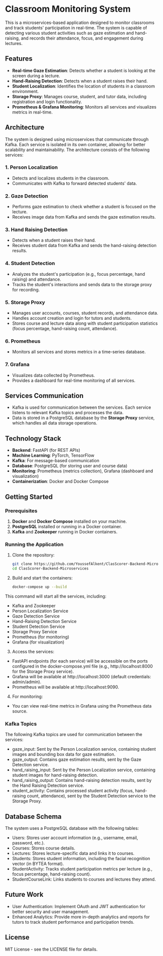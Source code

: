 # Classroom Monitoring System

This is a microservices-based application designed to monitor classrooms and track students' participation in real-time. The system is capable of detecting various student activities such as gaze estimation and hand-raising, and records their attendance, focus, and engagement during lectures.

## Features

- **Real-time Gaze Estimation**: Detects whether a student is looking at the screen during a lecture.
- **Hand-Raising Detection**: Detects when a student raises their hand.
- **Student Localization**: Identifies the location of students in a classroom environment.
- **Storage Proxy**: Manages course, student, and tutor data, including registration and login functionality.
- **Prometheus & Grafana Monitoring**: Monitors all services and visualizes metrics in real-time.

## Architecture

The system is designed using microservices that communicate through Kafka. Each service is isolated in its own container, allowing for better scalability and maintainability. The architecture consists of the following services:

### 1. **Person Localization**
- Detects and localizes students in the classroom.
- Communicates with Kafka to forward detected students' data.

### 2. **Gaze Detection**
- Performs gaze estimation to check whether a student is focused on the lecture.
- Receives image data from Kafka and sends the gaze estimation results.

### 3. **Hand Raising Detection**
- Detects when a student raises their hand.
- Receives student data from Kafka and sends the hand-raising detection results.

### 4. **Student Detection**
- Analyzes the student's participation (e.g., focus percentage, hand raising) and attendance.
- Tracks the student's interactions and sends data to the storage proxy for recording.

### 5. **Storage Proxy**
- Manages user accounts, courses, student records, and attendance data.
- Handles account creation and login for tutors and students.
- Stores course and lecture data along with student participation statistics (focus percentage, hand-raising count, attendance).

### 6. **Prometheus**
- Monitors all services and stores metrics in a time-series database.

### 7. **Grafana**
- Visualizes data collected by Prometheus.
- Provides a dashboard for real-time monitoring of all services.

## Services Communication

- Kafka is used for communication between the services. Each service listens to relevant Kafka topics and processes the data.
- Data is stored in a PostgreSQL database by the **Storage Proxy** service, which handles all data storage operations.

## Technology Stack

- **Backend**: FastAPI (for REST APIs)
- **Machine Learning**: PyTorch, TensorFlow
- **Kafka**: For message-based communication
- **Database**: PostgreSQL (for storing user and course data)
- **Monitoring**: Prometheus (metrics collection), Grafana (dashboard and visualization)
- **Containerization**: Docker and Docker Compose

## Getting Started

### Prerequisites

1. **Docker** and **Docker Compose** installed on your machine.
2. **PostgreSQL** installed or running in a Docker container.
3. **Kafka** and **Zookeeper** running in Docker containers.

### Running the Application

1. Clone the repository:
   ```bash
   git clone https://github.com/YoussefAlkent/ClasScorer-Backend-Microservices
   cd ClasScorer-Backend-Microservices
	```
2. Build and start the containers:
	```bash
	docker-compose up --build
	```
This command will start all the services, including:
-  Kafka and Zookeeper
- Person Localization Service
- Gaze Detection Service
- Hand-Raising Detection Service
- Student Detection Service
- Storage Proxy Service
- Prometheus (for monitoring)
- Grafana (for visualization)

3. Access the services:
- FastAPI endpoints (for each service) will be accessible on the ports configured in the docker-compose.yml file (e.g., http://localhost:8000 for the Storage Proxy service).
- Grafana will be available at http://localhost:3000 (default credentials: admin/admin).
- Prometheus will be available at http://localhost:9090.

4. For monitoring:
- You can view real-time metrics in Grafana using the Prometheus data source.

### Kafka Topics

The following Kafka topics are used for communication between the services:

- gaze_input: Sent by the Person Localization service, containing student images and bounding box data for gaze estimation.
- gaze_output: Contains gaze estimation results, sent by the Gaze Detection service.
- hand_raising_input: Sent by the Person Localization service, containing student images for hand-raising detection.
- hand_raising_output: Contains hand-raising detection results, sent by the Hand Raising Detection service.
- student_activity: Contains processed student activity (focus, hand-raising count, attendance), sent by the Student Detection service to the Storage Proxy.

## Database Schema

The system uses a PostgreSQL database with the following tables:

- Users: Stores user account information (e.g., username, email, password, etc.).
- Courses: Stores course details.
- Lectures: Stores lecture-specific data and links it to courses.
- Students: Stores student information, including the facial recognition vector (in BYTEA format).
- StudentActivity: Tracks student participation metrics per lecture (e.g., focus percentage, hand-raising count).
- StudentCourseLink: Links students to courses and lectures they attend.

## Future Work

- User Authentication: Implement OAuth and JWT authentication for better security and user management.
- Enhanced Analytics: Provide more in-depth analytics and reports for tutors to track student performance and participation trends.

## License

MIT License - see the LICENSE file for details.
